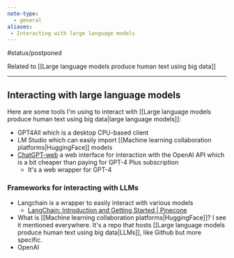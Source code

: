 ```yaml
---
note-type:
  - general
aliases: 
 - Interacting with large language models
---
```


#status/postponed 

Related to [[Large language models produce human text using big data]]

---

## Interacting with large language models

Here are some tools I'm using to interact with [[Large language models produce human text using big data|large language models]]:
- GPT4All which is a desktop CPU-based client
- LM Studio which can easily import [[Machine learning collaboration platforms|HuggingFace]] models
- [ChatGPT-web](https://niek.github.io/chatgpt-web/#/chat/1) a web interface for interaction with the OpenAI API which is a bit cheaper than paying for GPT-4 Plus subscription
	- It's a web wrapper for GPT-4

### Frameworks for interacting with LLMs

- Langchain is a wrapper to easily interact with various models
	- [LangChain: Introduction and Getting Started | Pinecone](https://www.pinecone.io/learn/series/langchain/langchain-intro/)
- What is [[Machine learning collaboration platforms|HuggingFace]]? I see it mentioned everywhere. It's a repo that hosts [[Large language models produce human text using big data|LLMs]], like Github but more specific.
- OpenAI

